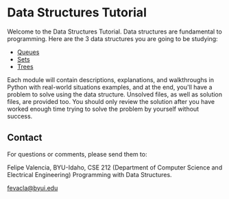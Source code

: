 # Data Structures Tutorial

Welcome to the Data Structures Tutorial. Data structures are fundamental to programming. Here are the 3 data structures you are going to be studying:

* [Queues](/1-queues.md)
* [Sets](/2-sets.md)
* [Trees](/3-trees.md)

Each module will contain descriptions, explanations, and walkthroughs in Python with real-world situations examples, and at the end, you'll have a problem to solve using the data structure. Unsolved files, as well as solution files, are provided too. You should only review the solution after you have worked enough time trying to solve the problem by yourself without success.

## Contact

For questions or comments, please send them to:

Felipe Valencia, BYU-Idaho, CSE 212 (Department of Computer Science and Electrical Engineering) Programming with Data Structures.

fevacla@byui.edu